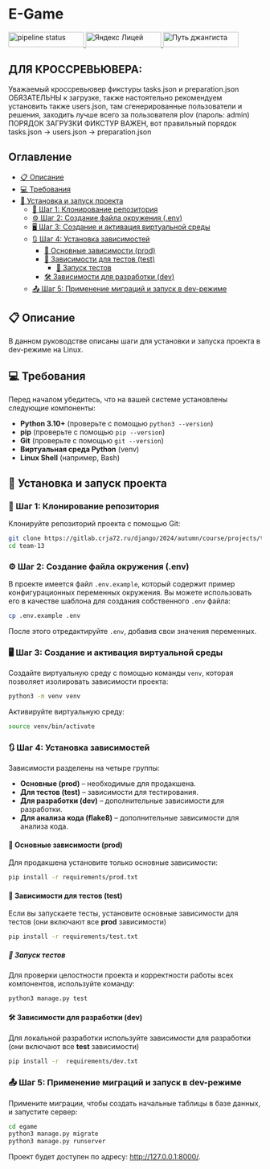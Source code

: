 # E-Game
<p>
    <a
    href="https://gitlab.crja72.ru/django/2024/autumn/course/projects/team-13/-/jobs">
        <img
            src="https://gitlab.crja72.ru/django/2024/autumn/course/projects/team-13/badges/main/pipeline.svg"
            alt="pipeline status"
            height="30"
            width="150">
    </a>
    <a
    href="https://lms.yandex.ru/courses/1187/groups/34382">
        <img
            src="https://img.shields.io/badge/Яндекс - LMS-dc2600?&logo=answer&logoColor=fc401d&logoSize=auto"
            alt="Яндекс Лицей"
            height="30"
            width="150">
    </a>
    <a
    href="https://docs.djangoproject.com/en/4.2/">
        <img
            src="https://img.shields.io/badge/Django_4.2 - LTS-103f2d?&logo=django&labelColor=186748&logoSize=auto"
            alt="Путь джангиста"
            height="30"
            width="150">
    </a>
</p>

## ДЛЯ КРОССРЕВЬЮВЕРА:
Уважаемый кроссревьювер фикстуры tasks.json и preparation.json ОБЯЗАТЕЛЬНЫ к загрузке, также настоятельно рекомендуем установить также users.json, там сгенерированные пользователи и решения, заходить лучше всего за пользователя plov (пароль: admin) ПОРЯДОК ЗАГРУЗКИ ФИКСТУР ВАЖЕН, вот правильный порядок tasks.json -> users.json -> preparation.json


## Оглавление

- [📋 Описание](#-описание)
- [💻 Требования](#-требования)
- [🚀 Установка и запуск проекта](#-установка-и-запуск-проекта)
	- [📂 Шаг 1: Клонирование репозитория](#-шаг-1-клонирование-репозитория)
	- [⚙ Шаг 2:  Создание файла окружения (.env)](#-шаг-2-создание-файла-окружения-env)
	- [🖥 Шаг 3:  Создание и активация виртуальной среды](#-шаг-3-создание-и-активация-виртуальной-среды)
	- [🔃 Шаг 4: Установка зависимостей](#-шаг-4-установка-зависимостей)
		- [💼 Основные зависимости (prod)](#-основные-зависимости-prod)
		- [🧪 Зависимости для тестов (test)](#-зависимости-для-тестов-test)
			- [🧩 Запуск тестов](#-запуск-тестов)
		- [🛠️ Зависимости для разработки (dev)](#%EF%B8%8F-зависимости-для-разработки-dev)
	- [📤 Шаг 5: Применение миграций и запуск в dev-режиме](#-шаг-5-применение-миграций-и-запуск-в-dev-режиме)

## 📋 Описание

В данном руководстве описаны шаги для установки и запуска проекта в dev-режиме на Linux.
## 💻 Требования

Перед началом убедитесь, что на вашей системе установлены следующие компоненты:

- **Python 3.10+** (проверьте с помощью `python3 --version`)
- **pip** (проверьте с помощью `pip --version`)
- **Git** (проверьте с помощью `git --version`)
- **Виртуальная среда Python** (venv)
- **Linux Shell** (например, Bash)

## 🚀 Установка и запуск проекта

### 📂 Шаг 1: Клонирование репозитория

Клонируйте репозиторий проекта с помощью Git:

```bash
git clone https://gitlab.crja72.ru/django/2024/autumn/course/projects/team-13
cd team-13
```

### ⚙ Шаг 2:  Создание файла окружения (.env)

В проекте имеется файл `.env.example`, который содержит пример конфигурационных переменных окружения. Вы можете использовать его в качестве шаблона для создания собственного `.env` файла:

```bash
cp .env.example .env
```

После этого отредактируйте `.env`, добавив свои значения переменных.

### 🖥 Шаг 3:  Создание и активация виртуальной среды

Создайте виртуальную среду с помощью команды `venv`, которая позволяет изолировать зависимости проекта:

```bash
python3 -m venv venv
```

Активируйте виртуальную среду:

```bash
source venv/bin/activate
```

### 🔃 Шаг 4: Установка зависимостей

Зависимости разделены на четыре группы:

- **Основные (prod)** – необходимые для продакшена.
- **Для тестов (test)** – зависимости для тестирования.
- **Для разработки (dev)** – дополнительные зависимости для разработки.
- **Для анализа кода (flake8)** – дополнительные зависимости для анализа кода.

#### 💼 Основные зависимости (prod)

Для продакшена установите только основные зависимости:

```bash
pip install -r requirements/prod.txt
```

#### 🧪 Зависимости для тестов (test)

Если вы запускаете тесты, установите основные зависимости для тестов (они включают все **prod** зависимости)

```bash
pip install -r requirements/test.txt
```

##### 🧩 Запуск тестов

Для проверки целостности проекта и корректности работы всех компонентов, используйте команду:

```bash
python3 manage.py test
```

#### 🛠️ Зависимости для разработки (dev)

Для локальной разработки используйте зависимости для разработки (они включают все **test** зависимости)

```bash
pip install -r  requirements/dev.txt
```

### 📤 Шаг 5: Применение миграций и запуск в dev-режиме

Примените миграции, чтобы создать начальные таблицы в базе данных, и запустите сервер:

```bash
cd egame
python3 manage.py migrate
python3 manage.py runserver
```

Проект будет доступен по адресу: http://127.0.0.1:8000/.

